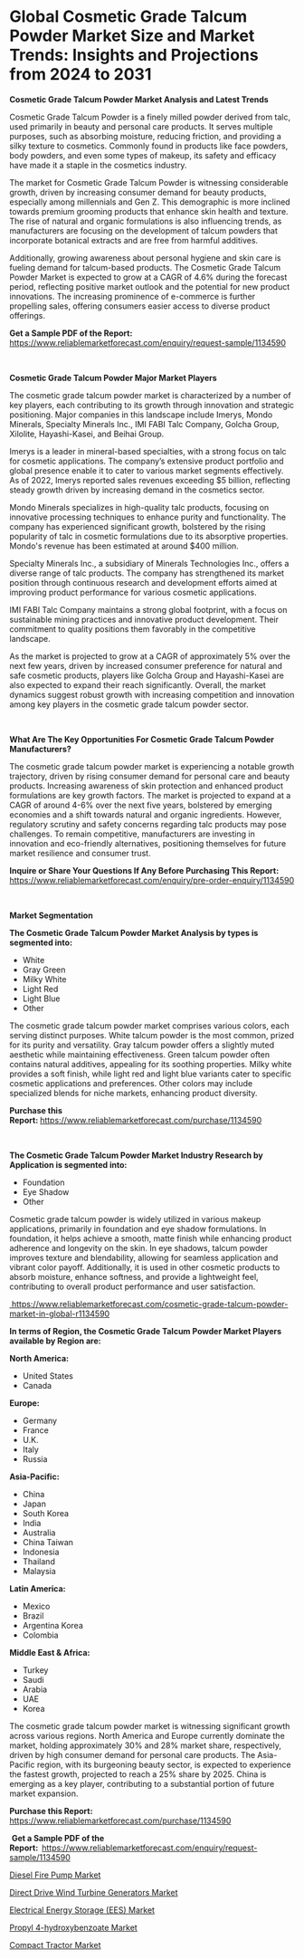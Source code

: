 <p><h1>Global Cosmetic Grade Talcum Powder Market Size and Market Trends: Insights and Projections from 2024 to 2031</h1></p><p><strong>Cosmetic Grade Talcum Powder Market Analysis and Latest Trends</strong></p>
<p><p>Cosmetic Grade Talcum Powder is a finely milled powder derived from talc, used primarily in beauty and personal care products. It serves multiple purposes, such as absorbing moisture, reducing friction, and providing a silky texture to cosmetics. Commonly found in products like face powders, body powders, and even some types of makeup, its safety and efficacy have made it a staple in the cosmetics industry.</p><p>The market for Cosmetic Grade Talcum Powder is witnessing considerable growth, driven by increasing consumer demand for beauty products, especially among millennials and Gen Z. This demographic is more inclined towards premium grooming products that enhance skin health and texture. The rise of natural and organic formulations is also influencing trends, as manufacturers are focusing on the development of talcum powders that incorporate botanical extracts and are free from harmful additives.</p><p>Additionally, growing awareness about personal hygiene and skin care is fueling demand for talcum-based products. The Cosmetic Grade Talcum Powder Market is expected to grow at a CAGR of 4.6% during the forecast period, reflecting positive market outlook and the potential for new product innovations. The increasing prominence of e-commerce is further propelling sales, offering consumers easier access to diverse product offerings.</p></p>
<p><strong>Get a Sample PDF of the Report:&nbsp;</strong> <a href="https://www.reliablemarketforecast.com/enquiry/request-sample/1134590?utm_campaign=1082&utm_medium=2&utm_source=Github&utm_content=ia&utm_term=08102024&utm_id=cosmetic-grade-talcum-powder">https://www.reliablemarketforecast.com/enquiry/request-sample/1134590</a></p>
<p>&nbsp;</p>
<p><strong>Cosmetic Grade Talcum Powder Major Market Players</strong></p>
<p><p>The cosmetic grade talcum powder market is characterized by a number of key players, each contributing to its growth through innovation and strategic positioning. Major companies in this landscape include Imerys, Mondo Minerals, Specialty Minerals Inc., IMI FABI Talc Company, Golcha Group, Xilolite, Hayashi-Kasei, and Beihai Group.</p><p>Imerys is a leader in mineral-based specialties, with a strong focus on talc for cosmetic applications. The company’s extensive product portfolio and global presence enable it to cater to various market segments effectively. As of 2022, Imerys reported sales revenues exceeding $5 billion, reflecting steady growth driven by increasing demand in the cosmetics sector.</p><p>Mondo Minerals specializes in high-quality talc products, focusing on innovative processing techniques to enhance purity and functionality. The company has experienced significant growth, bolstered by the rising popularity of talc in cosmetic formulations due to its absorptive properties. Mondo's revenue has been estimated at around $400 million.</p><p>Specialty Minerals Inc., a subsidiary of Minerals Technologies Inc., offers a diverse range of talc products. The company has strengthened its market position through continuous research and development efforts aimed at improving product performance for various cosmetic applications.</p><p>IMI FABI Talc Company maintains a strong global footprint, with a focus on sustainable mining practices and innovative product development. Their commitment to quality positions them favorably in the competitive landscape.</p><p>As the market is projected to grow at a CAGR of approximately 5% over the next few years, driven by increased consumer preference for natural and safe cosmetic products, players like Golcha Group and Hayashi-Kasei are also expected to expand their reach significantly. Overall, the market dynamics suggest robust growth with increasing competition and innovation among key players in the cosmetic grade talcum powder sector.</p></p>
<p>&nbsp;</p>
<p><strong>What Are The Key Opportunities For Cosmetic Grade Talcum Powder Manufacturers?</strong></p>
<p><p>The cosmetic grade talcum powder market is experiencing a notable growth trajectory, driven by rising consumer demand for personal care and beauty products. Increasing awareness of skin protection and enhanced product formulations are key growth factors. The market is projected to expand at a CAGR of around 4-6% over the next five years, bolstered by emerging economies and a shift towards natural and organic ingredients. However, regulatory scrutiny and safety concerns regarding talc products may pose challenges. To remain competitive, manufacturers are investing in innovation and eco-friendly alternatives, positioning themselves for future market resilience and consumer trust.</p></p>
<p><strong>Inquire or Share Your Questions If Any Before Purchasing This Report:</strong> <a href="https://www.reliablemarketforecast.com/enquiry/pre-order-enquiry/1134590?utm_campaign=1082&utm_medium=2&utm_source=Github&utm_content=ia&utm_term=08102024&utm_id=cosmetic-grade-talcum-powder">https://www.reliablemarketforecast.com/enquiry/pre-order-enquiry/1134590</a></p>
<p>&nbsp;</p>
<p><strong>Market Segmentation</strong></p>
<p><strong>The Cosmetic Grade Talcum Powder Market Analysis by types is segmented into:</strong></p>
<p><ul><li>White</li><li>Gray Green</li><li>Milky White</li><li>Light Red</li><li>Light Blue</li><li>Other</li></ul></p>
<p><p>The cosmetic grade talcum powder market comprises various colors, each serving distinct purposes. White talcum powder is the most common, prized for its purity and versatility. Gray talcum powder offers a slightly muted aesthetic while maintaining effectiveness. Green talcum powder often contains natural additives, appealing for its soothing properties. Milky white provides a soft finish, while light red and light blue variants cater to specific cosmetic applications and preferences. Other colors may include specialized blends for niche markets, enhancing product diversity.</p></p>
<p><strong>Purchase this Report:&nbsp;</strong><a href="https://www.reliablemarketforecast.com/purchase/1134590?utm_campaign=1082&utm_medium=2&utm_source=Github&utm_content=ia&utm_term=08102024&utm_id=cosmetic-grade-talcum-powder">https://www.reliablemarketforecast.com/purchase/1134590</a></p>
<p>&nbsp;</p>
<p><strong>The Cosmetic Grade Talcum Powder Market Industry Research by Application is segmented into:</strong></p>
<p><ul><li>Foundation</li><li>Eye Shadow</li><li>Other</li></ul></p>
<p><p>Cosmetic grade talcum powder is widely utilized in various makeup applications, primarily in foundation and eye shadow formulations. In foundation, it helps achieve a smooth, matte finish while enhancing product adherence and longevity on the skin. In eye shadows, talcum powder improves texture and blendability, allowing for seamless application and vibrant color payoff. Additionally, it is used in other cosmetic products to absorb moisture, enhance softness, and provide a lightweight feel, contributing to overall product performance and user satisfaction.</p></p>
<p><a href="https://www.reliablemarketforecast.com/cosmetic-grade-talcum-powder-market-in-global-r1134590?utm_campaign=1082&utm_medium=2&utm_source=Github&utm_content=ia&utm_term=08102024&utm_id=cosmetic-grade-talcum-powder">&nbsp;https://www.reliablemarketforecast.com/cosmetic-grade-talcum-powder-market-in-global-r1134590</a></p>
<p><strong>In terms of Region, the Cosmetic Grade Talcum Powder Market Players available by Region are:</strong></p>
<p>
    <p> <strong> North America: </strong>
        <ul>
            <li>United States</li>
            <li>Canada</li>
        </ul>
        </p> 
    <p> <strong> Europe: </strong>
        <ul>
            <li>Germany</li>
            <li>France</li>
            <li>U.K.</li>
            <li>Italy</li>
            <li>Russia</li>
        </ul>
        </p> 
    <p> <strong> Asia-Pacific: </strong>
        <ul>
            <li>China</li>
            <li>Japan</li>
            <li>South Korea</li>
            <li>India</li>
            <li>Australia</li>
            <li>China Taiwan</li>
            <li>Indonesia</li>
            <li>Thailand</li>
            <li>Malaysia</li>
        </ul>
        </p> 
    <p> <strong> Latin America: </strong>
        <ul>
            <li>Mexico</li>
            <li>Brazil</li>
            <li>Argentina Korea</li>
            <li>Colombia</li>
        </ul>
        </p> 
    <p> <strong> Middle East & Africa: </strong>
        <ul>
            <li>Turkey</li>
            <li>Saudi</li>
            <li>Arabia</li>
            <li>UAE</li>
            <li>Korea</li>
        </ul>
    </p>
    </p>
<p><p>The cosmetic grade talcum powder market is witnessing significant growth across various regions. North America and Europe currently dominate the market, holding approximately 30% and 28% market share, respectively, driven by high consumer demand for personal care products. The Asia-Pacific region, with its burgeoning beauty sector, is expected to experience the fastest growth, projected to reach a 25% share by 2025. China is emerging as a key player, contributing to a substantial portion of future market expansion.</p></p>
<p><strong>Purchase this Report: </strong><a href="https://www.reliablemarketforecast.com/purchase/1134590?utm_campaign=1082&utm_medium=2&utm_source=Github&utm_content=ia&utm_term=08102024&utm_id=cosmetic-grade-talcum-powder">https://www.reliablemarketforecast.com/purchase/1134590</a></p>
<p>&nbsp;<strong>Get a Sample PDF of the Report:&nbsp;&nbsp;</strong><a href="https://www.reliablemarketforecast.com/enquiry/request-sample/1134590?utm_campaign=1082&utm_medium=2&utm_source=Github&utm_content=ia&utm_term=08102024&utm_id=cosmetic-grade-talcum-powder">https://www.reliablemarketforecast.com/enquiry/request-sample/1134590</a></p>
<p><strong></strong></p>
<p><p><a href="https://www.linkedin.com/pulse/diesel-fire-pump-market-forecast-global-trends-analysis-xmeaf?utm_campaign=1082&utm_medium=2&utm_source=Github&utm_content=ia&utm_term=08102024&utm_id=cosmetic-grade-talcum-powder">Diesel Fire Pump Market</a></p><p><a href="https://issuu.com/reportprime-2/docs/direct-drive-wind-turbine-generator_f87e67a277ef03?utm_campaign=1082&utm_medium=2&utm_source=Github&utm_content=ia&utm_term=08102024&utm_id=cosmetic-grade-talcum-powder">Direct Drive Wind Turbine Generators Market</a></p><p><a href="https://issuu.com/reportprime-2/docs/electrical-energy-storage-ees-marke_c22c1b03680de1?utm_campaign=1082&utm_medium=2&utm_source=Github&utm_content=ia&utm_term=08102024&utm_id=cosmetic-grade-talcum-powder">Electrical Energy Storage (EES) Market</a></p><p><a href="https://github.com/DorinaOsmani364/Market-Research-Report-List-1/blob/main/propyl-4-hydroxybenzoate-market.md?utm_campaign=1082&utm_medium=2&utm_source=Github&utm_content=ia&utm_term=08102024&utm_id=cosmetic-grade-talcum-powder">Propyl 4-hydroxybenzoate Market</a></p><p><a href="https://www.linkedin.com/pulse/deep-dive-compact-tractor-market-itstrends-segmentation-0swuf?utm_campaign=1082&utm_medium=2&utm_source=Github&utm_content=ia&utm_term=08102024&utm_id=cosmetic-grade-talcum-powder">Compact Tractor Market</a></p></p>